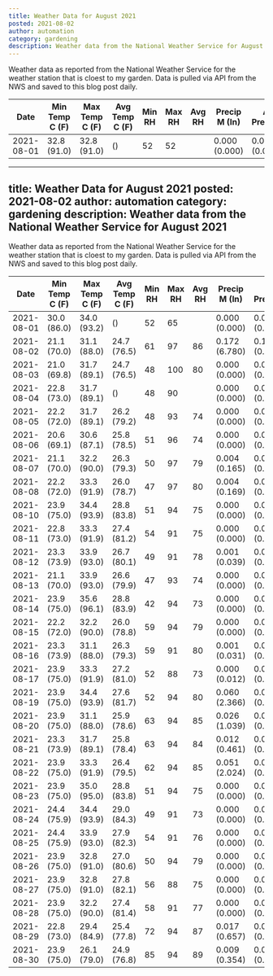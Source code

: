 ```yaml
---
title: Weather Data for August 2021
posted: 2021-08-02
author: automation
category: gardening
description: Weather data from the National Weather Service for August 2021
---
```


Weather data as reported from the National Weather Service for the weather station 
that is cloest to my garden. Data is pulled via API from the NWS and saved to this 
blog post daily.

|Date|Min Temp C (F)|Max Temp C (F)|Avg Temp C (F)|Min RH|Max RH|Avg RH|Precip M (In)|Avg Precip/Hr|
|---|---|---|---|---|---|---|---|---|
|2021-08-01|32.8 (91.0)|32.8 (91.0)| ()|52|52||0.000 (0.000)|0.000 (0.000)|
---
title: Weather Data for August 2021
posted: 2021-08-02
author: automation
category: gardening
description: Weather data from the National Weather Service for August 2021
---

Weather data as reported from the National Weather Service for the weather station 
that is cloest to my garden. Data is pulled via API from the NWS and saved to this 
blog post daily.

|Date|Min Temp C (F)|Max Temp C (F)|Avg Temp C (F)|Min RH|Max RH|Avg RH|Precip M (In)|Avg Precip/Hr|
|---|---|---|---|---|---|---|---|---|
|2021-08-01|30.0 (86.0)|34.0 (93.2)| ()|52|65||0.000 (0.000)|0.000 (0.000)|
|2021-08-02|21.1 (70.0)|31.1 (88.0)|24.7 (76.5)|61|97|86|0.172 (6.780)|0.194 (0.194)|
|2021-08-03|21.0 (69.8)|31.7 (89.1)|24.7 (76.5)|48|100|80|0.000 (0.000)|0.000 (0.000)|
|2021-08-04|22.8 (73.0)|31.7 (89.1)| ()|48|90||0.000 (0.000)|0.000 (0.000)|
|2021-08-05|22.2 (72.0)|31.7 (89.1)|26.2 (79.2)|48|93|74|0.000 (0.000)|0.000 (0.000)|
|2021-08-06|20.6 (69.1)|30.6 (87.1)|25.8 (78.5)|51|96|74|0.000 (0.000)|0.000 (0.000)|
|2021-08-07|21.1 (70.0)|32.2 (90.0)|26.3 (79.3)|50|97|79|0.004 (0.165)|0.007 (0.007)|
|2021-08-08|22.2 (72.0)|33.3 (91.9)|26.0 (78.7)|47|97|80|0.004 (0.169)|0.006 (0.006)|
|2021-08-10|23.9 (75.0)|34.4 (93.9)|28.8 (83.8)|51|94|75|0.000 (0.000)|0.000 (0.000)|
|2021-08-11|22.8 (73.0)|33.3 (91.9)|27.4 (81.2)|54|91|75|0.000 (0.000)|0.000 (0.000)|
|2021-08-12|23.3 (73.9)|33.9 (93.0)|26.7 (80.1)|49|91|78|0.001 (0.039)|0.001 (0.001)|
|2021-08-13|21.1 (70.0)|33.9 (93.0)|26.6 (79.9)|47|93|74|0.000 (0.000)|0.000 (0.000)|
|2021-08-14|23.9 (75.0)|35.6 (96.1)|28.8 (83.9)|42|94|73|0.000 (0.000)|0.000 (0.000)|
|2021-08-15|22.2 (72.0)|32.2 (90.0)|26.0 (78.8)|59|94|79|0.000 (0.000)|0.000 (0.000)|
|2021-08-16|23.3 (73.9)|31.1 (88.0)|26.3 (79.3)|59|91|80|0.001 (0.031)|0.001 (0.001)|
|2021-08-17|23.9 (75.0)|33.3 (91.9)|27.2 (81.0)|52|88|73|0.000 (0.012)|0.000 (0.000)|
|2021-08-19|23.9 (75.0)|34.4 (93.9)|27.6 (81.7)|52|94|80|0.060 (2.366)|0.058 (0.058)|
|2021-08-20|23.9 (75.0)|31.1 (88.0)|25.9 (78.6)|63|94|85|0.026 (1.039)|0.023 (0.023)|
|2021-08-21|23.3 (73.9)|31.7 (89.1)|25.8 (78.4)|63|94|84|0.012 (0.461)|0.010 (0.010)|
|2021-08-22|23.9 (75.0)|33.3 (91.9)|26.4 (79.5)|62|94|85|0.051 (2.024)|0.056 (0.056)|
|2021-08-23|23.9 (75.0)|35.0 (95.0)|28.8 (83.8)|51|94|75|0.000 (0.000)|0.000 (0.000)|
|2021-08-24|24.4 (75.9)|34.4 (93.9)|29.0 (84.3)|49|91|73|0.000 (0.000)|0.000 (0.000)|
|2021-08-25|24.4 (75.9)|33.9 (93.0)|27.9 (82.3)|54|91|76|0.000 (0.000)|0.000 (0.000)|
|2021-08-26|23.9 (75.0)|32.8 (91.0)|27.0 (80.6)|50|94|79|0.000 (0.000)|0.000 (0.000)|
|2021-08-27|23.9 (75.0)|32.8 (91.0)|27.8 (82.1)|56|88|75|0.000 (0.000)|0.000 (0.000)|
|2021-08-28|23.9 (75.0)|32.2 (90.0)|27.4 (81.4)|58|91|77|0.000 (0.000)|0.000 (0.000)|
|2021-08-29|22.8 (73.0)|29.4 (84.9)|25.4 (77.8)|72|94|87|0.017 (0.657)|0.015 (0.015)|
|2021-08-30|23.9 (75.0)|26.1 (79.0)|24.9 (76.8)|85|94|89|0.009 (0.354)|0.013 (0.013)|

